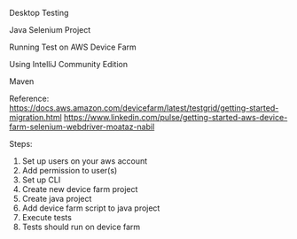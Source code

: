 Desktop Testing

Java Selenium Project

Running Test on AWS Device Farm

Using IntelliJ Community Edition

Maven

Reference:
https://docs.aws.amazon.com/devicefarm/latest/testgrid/getting-started-migration.html
https://www.linkedin.com/pulse/getting-started-aws-device-farm-selenium-webdriver-moataz-nabil

Steps:
1) Set up users on your aws account
2) Add permission to user(s)
3) Set up CLI 
4) Create new device farm project
5) Create java project
6) Add device farm script to java project
7) Execute tests
8) Tests should run on device farm 




